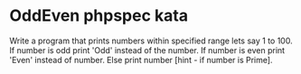 # OddEven phpspec kata

Write a program that prints numbers within specified range lets say 1 to 100. If number is odd print 'Odd' instead of the number. If number is even print 'Even' instead of number. Else print number [hint - if number is Prime].